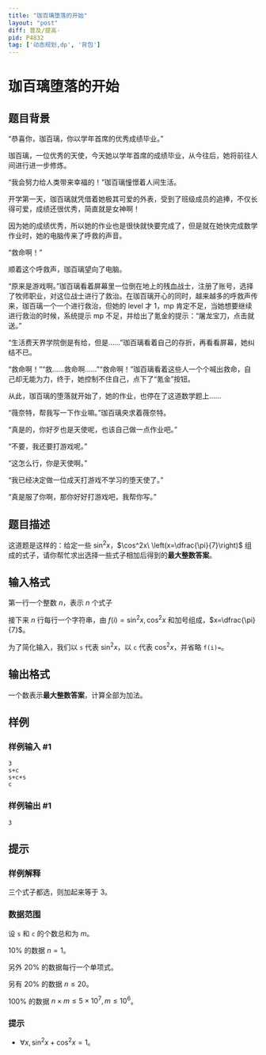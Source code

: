 ```yaml
---
title: "珈百璃堕落的开始"
layout: "post"
diff: 普及/提高-
pid: P4832
tag: ['动态规划,dp', '背包']
---
```

# 珈百璃堕落的开始
## 题目背景


“恭喜你，珈百璃，你以学年首席的优秀成绩毕业。”

珈百璃，一位优秀的天使，今天她以学年首席的成绩毕业，从今往后，她将前往人间进行进一步修炼。

“我会努力给人类带来幸福的！”珈百璃憧憬着人间生活。

开学第一天，珈百璃就凭借着她极其可爱的外表，受到了班级成员的追捧，不仅长得可爱，成绩还很优秀，简直就是女神啊！

因为她的成绩优秀，所以她的作业也是很快就快要完成了，但是就在她快完成数学作业时，她的电脑传来了呼救的声音。

“救命啊！”

顺着这个呼救声，珈百璃望向了电脑。

“原来是游戏啊。”珈百璃看着屏幕里一位倒在地上的残血战士，注册了账号，选择了牧师职业，对这位战士进行了救治。在珈百璃开心的同时，越来越多的呼救声传来，珈百璃一个一个进行救治，但她的 level 才 1，mp 肯定不足，当她想要继续进行救治的时候，系统提示 mp 不足，并给出了氪金的提示：“屠龙宝刀，点击就送。”

“生活费天界学院倒是有给，但是……”珈百璃看着自己的存折，再看看屏幕，她纠结不已。

“救命啊！”“救……救命啊……”“救命啊！”珈百璃看着这些人一个个喊出救命，自己却无能为力，终于，她控制不住自己，点下了“氪金”按钮。

从此，珈百璃的堕落就开始了，她的作业，也停在了这道数学题上……

“薇奈特，帮我写一下作业嘛。”珈百璃央求着薇奈特。

“真是的，你好歹也是天使呢，也该自己做一点作业吧。”

“不要，我还要打游戏呢。”

“这怎么行，你是天使啊。”

“我已经决定做一位成天打游戏不学习的堕天使了。”

“真是服了你啊，那你好好打游戏吧，我帮你写。”

## 题目描述

这道题是这样的：给定一些 $\sin^2x$，$\cos^2x\ \left(x=\dfrac{\pi}{7}\right)$ 组成的式子，请你帮忙求出选择一些式子相加后得到的**最大整数答案**。
## 输入格式

第一行一个整数 $n$，表示 $n$ 个式子

接下来 $n$ 行每行一个字符串，由 $f(i)=\sin^2x,\cos^2x$ 和加号组成，$x=\dfrac{\pi}{7}$。

为了简化输入，我们以 `s` 代表 $\sin^2x$，以 `c` 代表 $\cos^2x$，并省略 `f(i)=`。
## 输出格式

一个数表示**最大整数答案**，计算全部为加法。

## 样例

### 样例输入 #1
```
3
s+c
s+c+s
c

```
### 样例输出 #1
```
3
```
## 提示

### 样例解释

三个式子都选，则加起来等于 $3$。

### 数据范围

设 `s` 和 `c` 的个数总和为 $m$。

$10\%$ 的数据 $n=1$。

另外 $20\%$ 的数据每行一个单项式。

另有 $20\%$ 的数据 $n\le20$。

$100\%$ 的数据 $n\times m\le5\times10^7,m\le10^6$。

### 提示

 - $\forall x, \sin^2x+\cos^2x=1$。
